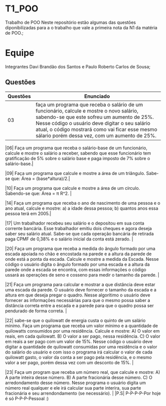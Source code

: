 # T1_POO
Trabalho de POO
Neste repositório estão algumas das questões diponibilizadas para a o trabalho que vale a primeira nota da N1 da matéria de POO.;

# Equipe
Integrantes
Davi Brandão dos Santos e Paulo Roberto Carlos de Sousa;

## Questões

| **Questões** | **Enunciado** |
|---|---|
|03| faça um programa que receba o salário de um funcionário, calcule e mostre o novo salário, sabendo-se que este sofreu um aumento de 25%. Nesse código o usuário deve digitar o seu salário atual, o código mostrará como vai ficar esse mesmo sálario porém dessa vez, com um aumento de 25%. |

|06| Faça um programa que receba o salário-base de um funcionário, calcule e mostre o salário a receber, sabendo que esse funcionário tem gratificação de 5% sobre o salário base e paga imposto de 7% sobre o salário-base.| 

|09| Faça um programa que calcule e mostre a área de um triângulo.
Sabe-se que: Área = (base*altura)/2.|

|10| Faça um programa que calcule e mostre a área de um círculo. 
Sabendo-se que: Área = π R^2. | 

|14| Faça um programa que receba o ano de nascimento de uma pessoa e o ano atual, calcule e mostre:
a) a idade dessa pessoa;
b) quantos anos essa pessoa terá em 2005.|

|17| Um trabalhador recebeu seu salário e o depositou em sua conta corrente bancária. Esse trabalhador emitiu dois cheques e agora deseja saber seu salário atual. Sabe-se que cada operação bancária de retirada paga CPMF de 0,38% e o salário inicial da conta está zerado. |

|20| Faça um programa que receba a medida do ângulo formado por uma escada apoiada no chão e encostada na parede e a altura da parede de onde está a ponta da escada. Calcule e mostre a medida da Escada. Nesse código o usuário digita o ângulo formado por uma escada e a altura da parede onde a escada se encontra, com essas informações o código ussará as operações de seno e cosseno para medir o tamanho da parede. |

|21| Faça um programa para calcular e mostrar a que distância deve estar uma escada da parede. O usuário deve fornecer o tamanho da escada e a altura em que deseja pregar o quadro. Nesse algorítimo o usuário deve fornecer as informações necessárias para que o mesmo possa saber a distãncia correta entre a escada e a parede para que o quadro possa ser pendurado de forma correta. |

|22| sabe-se que o quilowatt de energia custa o quinto de um salário mínimo. Faça um programa que receba um valor mínimo e a quantidade de quilowatts consumidos por uma residência. Calcule e mostre: A) O valor em reais, em cada quilowatt. B) O valor a ser pago, nessa residência. C) O valor em reais a ser pago com um valor de 15%. Nesse código o usuário deve digitar a quantidade de quilowatt consumidas por uma residência e o valor do salário do usuário e com isso o programa irá calcular o valor de cada quilowatt gasto, o valor da conta a ser pago pela residência, e o mesmo valor a ser pago, porém dessa vez com um desconto de 15%. |

|23| Faça um program que receba um número real, que calcule e mostre: A) A parte inteira desse número. B) A parte fracionária desse número. C) O arredondamento desse número. Nesse programa o usuário digita um número real qualquer e ele irá calcular sua parte interira, sua parte fracionária e seu arrendondamento (se necessário). |
|P.S| P-P-P-P-Por hoje é só P-P-P-Pessoal :)
